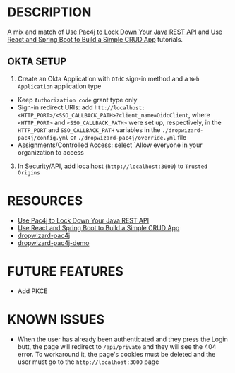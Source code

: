 # DESCRIPTION

A mix and match of [Use Pac4j to Lock Down Your Java REST API](https://developer.okta.com/blog/2018/09/12/secure-java-ee-rest-api#use-pac4j-to-lock-down-your-java-rest-api) and [Use React and Spring Boot to Build a Simple CRUD App](https://developer.okta.com/blog/2022/06/17/simple-crud-react-and-spring-boot) tutorials.

## OKTA SETUP

1. Create an Okta Application with `OIdC` sign-in method and a `Web Application` application type

- Keep `Authorization code` grant type only
- Sign-in redirect URIs: add `htt://localhost:<HTTP_PORT>/<SSO_CALLBACK_PATH>?client_name=OidcClient`, where `<HTTP_PORT>` and `<SSO_CALLBACK_PATH>` were set up, respectively,  in the `HTTP_PORT` and
  `SSO_CALLBACK_PATH` variables in the `./dropwizard-pac4j/config.yml` or `./dropwizard-pac4j/override.yml` file
- Assignments/Controlled Access: select `Allow everyone in your organization to access

3. In Security/API, add localhost (`http://localhost:3000`) to `Trusted Origins`

# RESOURCES

- [Use Pac4j to Lock Down Your Java REST API](https://developer.okta.com/blog/2018/09/12/secure-java-ee-rest-api#use-pac4j-to-lock-down-your-java-rest-api)
- [Use React and Spring Boot to Build a Simple CRUD App](https://developer.okta.com/blog/2022/06/17/simple-crud-react-and-spring-boot)
- [dropwizard-pac4j](https://github.com/pac4j/dropwizard-pac4j)
- [dropwizard-pac4j-demo](https://github.com/pac4j/dropwizard-pac4j-demo)

# FUTURE FEATURES

- Add PKCE

# KNOWN ISSUES

- When the user has already been authenticated and they press the Login butt, the page will redirect to `/api/private` and they will see the 404 error. To workaround it, the page's cookies must be deleted and the user must go to the `http://localhost:3000` page

